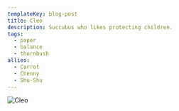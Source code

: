```yaml
---
templateKey: blog-post
title: Cleo
description: Succubus who likes protecting children.
tags:
  - paper
  - balance
  - thornbush
allies:
  - Carrot
  - Chenny
  - Shu-Shu
---
```

![Cleo](/img/Cleo.png)